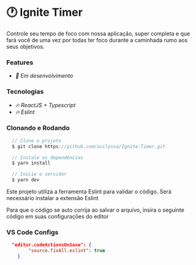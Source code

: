 # :clock1: Ignite Timer

Controle seu tempo de foco com nossa aplicação, super completa e que fará você de uma vez por todas ter foco durante a caminhada rumo aos seus objetivos.

### Features

- *:pencil: Em desenvolvimento*

### Tecnologias

- *:fire: ReactJS + Typescript*
- *:fire: Eslint*

### Clonando e Rodando
```javascript
  // Clone o projeto
  $ git clone https://github.com/avilysva/Ignite-Timer.git

  // Instale as dependências
  $ yarn install

  // Inicie o servidor
  $ yarn dev
```

Este projeto utiliza a ferramenta Eslint para validar o código. Será necessário instalar a extensão Eslint

Para que o código se auto corrija ao salvar o arquivo, insira o seguinte código em suas configurações do editor
### VS Code Configs
```json
  "editor.codeActionsOnSave": {
        "source.fixAll.eslint": true
    }
```
